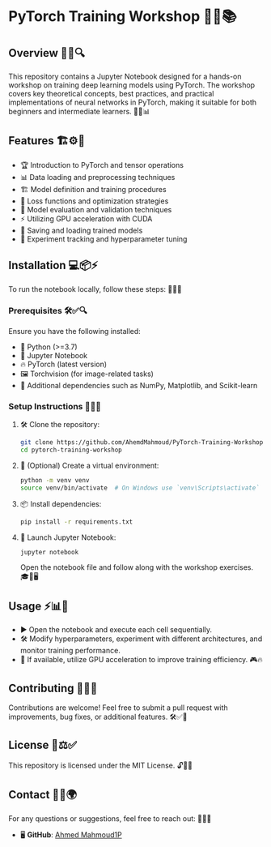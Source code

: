 # PyTorch Training Workshop 🚀🔥📚

## Overview 🎯💡🔍
This repository contains a Jupyter Notebook designed for a hands-on workshop on training deep learning models using PyTorch. The workshop covers key theoretical concepts, best practices, and practical implementations of neural networks in PyTorch, making it suitable for both beginners and intermediate learners. 🚀🧠📊

## Features 🏗️⚙️📌
- 🏆 Introduction to PyTorch and tensor operations
- 📊 Data loading and preprocessing techniques
- 🏗️ Model definition and training procedures
- 🎯 Loss functions and optimization strategies
- 🧐 Model evaluation and validation techniques
- ⚡ Utilizing GPU acceleration with CUDA
- 💾 Saving and loading trained models
- 🧪 Experiment tracking and hyperparameter tuning

## Installation 💻📦⚡
To run the notebook locally, follow these steps: 🔽🔧📑

### Prerequisites 🛠️✅🔍
Ensure you have the following installed:
- 🐍 Python (>=3.7)
- 📖 Jupyter Notebook
- 🔥 PyTorch (latest version)
- 🖼️ Torchvision (for image-related tasks)
- 🧮 Additional dependencies such as NumPy, Matplotlib, and Scikit-learn

### Setup Instructions 🚀📝🔧
1. 🛠️ Clone the repository:
   ```bash
   git clone https://github.com/AhemdMahmoud/PyTorch-Training-Workshop.git
   cd pytorch-training-workshop
   ```
2. 🔹 (Optional) Create a virtual environment:
   ```bash
   python -m venv venv
   source venv/bin/activate  # On Windows use `venv\Scripts\activate`
   ```
3. 📦 Install dependencies:
   ```bash
   pip install -r requirements.txt
   ```
4. 🚀 Launch Jupyter Notebook:
   ```bash
   jupyter notebook
   ```
   Open the notebook file and follow along with the workshop exercises. 🎓📖🖥️

## Usage ⚡📊🎯
- ▶️ Open the notebook and execute each cell sequentially.
- 🛠️ Modify hyperparameters, experiment with different architectures, and monitor training performance.
- 🚀 If available, utilize GPU acceleration to improve training efficiency. 🎮🔥

## Contributing 🤝💡✨
Contributions are welcome! Feel free to submit a pull request with improvements, bug fixes, or additional features. 🛠️✅📢

## License 📜⚖️✅
This repository is licensed under the MIT License. 🔓📖💼

## Contact 📩📞🌍
For any questions or suggestions, feel free to reach out: 💬📧🔗
- 🖥️ **GitHub**: [Ahmed Mahmoud1P](https://github.com/AhemdMahmoud)

